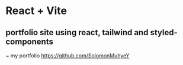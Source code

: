 # React + Vite

## portfolio site using **react**, **tailwind** and **styled-components**

~ my portfolio
https://github.com/SolomonMuhyeY
